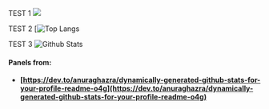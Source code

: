TEST 1 ![](https://github-profile-summary-cards.vercel.app/api/cards/profile-details?username=datamesse&theme=synthwave)

TEST 2 [![Top Langs](https://github-readme-stats.vercel.app/api/top-langs/?username=datamesse&langs_count=8)

TEST 3 ![Github Stats](https://github-readme-stats.vercel.app/api?username=datamesse&theme=tokyonight)


#### Panels from:
* **[https://dev.to/anuraghazra/dynamically-generated-github-stats-for-your-profile-readme-o4g](https://dev.to/anuraghazra/dynamically-generated-github-stats-for-your-profile-readme-o4g)**
